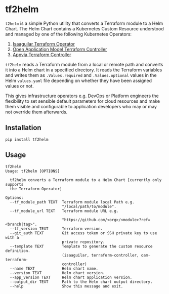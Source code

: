 # tf2helm

`t2helm` is a simple Python utility that converts a Terraform module to a Helm Chart. The Helm Chart contains a Kubernetes Custom Resource understood and managed by one of the following Kubernetes Operators:
1. [Isaaguilar Terraform Operator](https://github.com/isaaguilar/terraform-operator)
2. [Open Application Model Terraform Controller](https://github.com/oam-dev/terraform-controller)
3. [Appvia Terraform Controller](https://github.com/appvia/terraform-controller)

`tf2helm` reads a Terraform module from a local or remote path and converts it into a Helm chart in a specified directory. It reads the Terraform variables and writes them as `.Values.required` and `.Values.optional` values in the Helm `values.yaml` file depending on whether they have been assigned values or not.

This gives infrastructure operators e.g. DevOps or Platform engineers the flexibility to set sensible default parameters for cloud resources and make them visible and configurable to application developers who may or may not override them afterwards.

## Installation

```
pip install tf2helm
```

## Usage
```
tf2helm
Usage: tf2helm [OPTIONS]

  tf2helm converts a Terraform module to a Helm Chart [currently only supports
  the Terraform Operator]

Options:
  --tf_module_path TEXT  Terraform module local Path e.g.
                         "/local/path/to/module".
  --tf_module_url TEXT   Terraform module URL e.g.

                         "https://github.com/<org>/<module>?ref=<branch|tag>".
  --tf_version TEXT      Terraform version.
  --git_auth TEXT        Git access token or SSH private key to use with a
                         private repository.
  --template TEXT        Template to generate the custom resource definition.
                         (isaaguilar, terraform-controller, oam-terraform-
                         controller)
  --name TEXT            Helm chart name.
  --version TEXT         Helm chart version.
  --app_version TEXT     Helm chart application version.
  --output_dir TEXT      Path to the Helm chart output directory.
  --help                 Show this message and exit.
```
